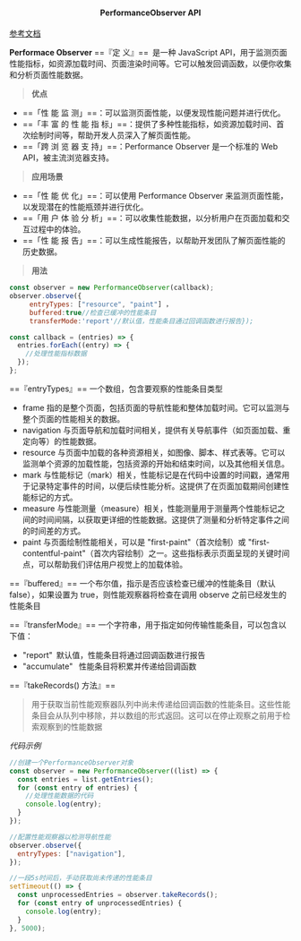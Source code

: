 #### <p align='center'> PerformanceObserver API</p>

[参考文档](https://juejin.cn/post/7294532494343159843?searchId=20240112155522A7D27792DAB47B2CDD5D)

**Performace Observer**
==『定 义』==&ensp;是一种 JavaScript API，用于监测页面性能指标，如资源加载时间、页面渲染时间等。它可以触发回调函数，以便你收集和分析页面性能数据。

> **优点**

- ==「性 能 监 测」==：可以监测页面性能，以便发现性能问题并进行优化。
- ==「丰 富 的 性 能 指 标」==：提供了多种性能指标，如资源加载时间、首次绘制时间等，帮助开发人员深入了解页面性能。
- ==「跨 浏 览 器 支 持」==：Performance Observer 是一个标准的 Web API，被主流浏览器支持。

> **应用场景**

- ==「性 能 优 化」==：可以使用 Performance Observer 来监测页面性能，以发现潜在的性能瓶颈并进行优化。
- ==「用 户 体 验 分 析」==：可以收集性能数据，以分析用户在页面加载和交互过程中的体验。
- ==「性 能 报 告」==：可以生成性能报告，以帮助开发团队了解页面性能的历史数据。

> **用法**

```js
const observer = new PerformanceObserver(callback);
observer.observe({
     entryTypes: ["resource", "paint"] ，
     buffered:true//检查已缓冲的性能条目
     transferMode:'report'//默认值，性能条目通过回调函数进行报告});

const callback = (entries) => {
  entries.forEach((entry) => {
    //处理性能指标数据
  });
};
```

==『entryTypes』== 一个数组，包含要观察的性能条目类型

- frame 指的是整个页面，包括页面的导航性能和整体加载时间。它可以监测与整个页面的性能相关的数据。
- navigation 与页面导航和加载时间相关，提供有关导航事件（如页面加载、重定向等）的性能数据。
- resource 与页面中加载的各种资源相关，如图像、脚本、样式表等。它可以监测单个资源的加载性能，包括资源的开始和结束时间，以及其他相关信息。
- mark 与性能标记（mark）相关，性能标记是在代码中设置的时间戳，通常用于记录特定事件的时间，以便后续性能分析。这提供了在页面加载期间创建性能标记的方式。
- measure 与性能测量（measure）相关，性能测量用于测量两个性能标记之间的时间间隔，以获取更详细的性能数据。这提供了测量和分析特定事件之间的时间差的方式。
- paint 与页面绘制性能相关，可以是 "first-paint"（首次绘制）或 "first-contentful-paint"（首次内容绘制）之一。这些指标表示页面呈现的关键时间点，可以帮助我们评估用户视觉上的加载体验。

==『buffered』== 一个布尔值，指示是否应该检查已缓冲的性能条目（默认 false），如果设置为 true，则性能观察器将检查在调用 observe 之前已经发生的性能条目

==『transferMode』== 一个字符串，用于指定如何传输性能条目，可以包含以下值：

- "report"&ensp;默认值，性能条目将通过回调函数进行报告
- "accumulate"&ensp; 性能条目将积累并传递给回调函数

==『takeRecords() 方法』==

> 用于获取当前性能观察器队列中尚未传递给回调函数的性能条目。这些性能条目会从队列中移除，并以数组的形式返回。这可以在停止观察之前用于检索观察到的性能数据

_代码示例_

```js
//创建一个PerformanceObserver对象
const observer = new PerformanceObserver((list) => {
  const entries = list.getEntries();
  for (const entry of entries) {
    //处理性能数据的代码
    console.log(entry);
  }
});

//配置性能观察器以检测导航性能
observer.observe({
  entryTypes: ["navigation"],
});

//一段5s时间后，手动获取尚未传递的性能条目
setTimeout(() => {
  const unprocessedEntries = observer.takeRecords();
  for (const entry of unprocessedEntries) {
    console.log(entry);
  }
}, 5000);
```
